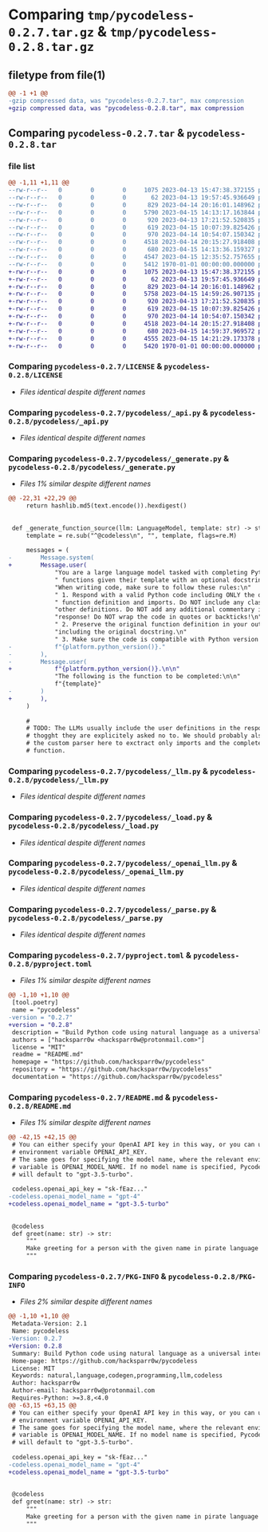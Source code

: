 # Comparing `tmp/pycodeless-0.2.7.tar.gz` & `tmp/pycodeless-0.2.8.tar.gz`

## filetype from file(1)

```diff
@@ -1 +1 @@
-gzip compressed data, was "pycodeless-0.2.7.tar", max compression
+gzip compressed data, was "pycodeless-0.2.8.tar", max compression
```

## Comparing `pycodeless-0.2.7.tar` & `pycodeless-0.2.8.tar`

### file list

```diff
@@ -1,11 +1,11 @@
--rw-r--r--   0        0        0     1075 2023-04-13 15:47:38.372155 pycodeless-0.2.7/LICENSE
--rw-r--r--   0        0        0       62 2023-04-13 19:57:45.936649 pycodeless-0.2.7/pycodeless/__init__.py
--rw-r--r--   0        0        0      829 2023-04-14 20:16:01.148962 pycodeless-0.2.7/pycodeless/_api.py
--rw-r--r--   0        0        0     5790 2023-04-15 14:13:17.163844 pycodeless-0.2.7/pycodeless/_generate.py
--rw-r--r--   0        0        0      920 2023-04-13 17:21:52.520835 pycodeless-0.2.7/pycodeless/_llm.py
--rw-r--r--   0        0        0      619 2023-04-15 10:07:39.825426 pycodeless-0.2.7/pycodeless/_load.py
--rw-r--r--   0        0        0      970 2023-04-14 10:54:07.150342 pycodeless-0.2.7/pycodeless/_openai_llm.py
--rw-r--r--   0        0        0     4518 2023-04-14 20:15:27.918408 pycodeless-0.2.7/pycodeless/_parse.py
--rw-r--r--   0        0        0      680 2023-04-15 14:13:36.159327 pycodeless-0.2.7/pyproject.toml
--rw-r--r--   0        0        0     4547 2023-04-15 12:35:52.757655 pycodeless-0.2.7/README.md
--rw-r--r--   0        0        0     5412 1970-01-01 00:00:00.000000 pycodeless-0.2.7/PKG-INFO
+-rw-r--r--   0        0        0     1075 2023-04-13 15:47:38.372155 pycodeless-0.2.8/LICENSE
+-rw-r--r--   0        0        0       62 2023-04-13 19:57:45.936649 pycodeless-0.2.8/pycodeless/__init__.py
+-rw-r--r--   0        0        0      829 2023-04-14 20:16:01.148962 pycodeless-0.2.8/pycodeless/_api.py
+-rw-r--r--   0        0        0     5758 2023-04-15 14:59:26.907135 pycodeless-0.2.8/pycodeless/_generate.py
+-rw-r--r--   0        0        0      920 2023-04-13 17:21:52.520835 pycodeless-0.2.8/pycodeless/_llm.py
+-rw-r--r--   0        0        0      619 2023-04-15 10:07:39.825426 pycodeless-0.2.8/pycodeless/_load.py
+-rw-r--r--   0        0        0      970 2023-04-14 10:54:07.150342 pycodeless-0.2.8/pycodeless/_openai_llm.py
+-rw-r--r--   0        0        0     4518 2023-04-14 20:15:27.918408 pycodeless-0.2.8/pycodeless/_parse.py
+-rw-r--r--   0        0        0      680 2023-04-15 14:59:37.969572 pycodeless-0.2.8/pyproject.toml
+-rw-r--r--   0        0        0     4555 2023-04-15 14:21:29.173378 pycodeless-0.2.8/README.md
+-rw-r--r--   0        0        0     5420 1970-01-01 00:00:00.000000 pycodeless-0.2.8/PKG-INFO
```

### Comparing `pycodeless-0.2.7/LICENSE` & `pycodeless-0.2.8/LICENSE`

 * *Files identical despite different names*

### Comparing `pycodeless-0.2.7/pycodeless/_api.py` & `pycodeless-0.2.8/pycodeless/_api.py`

 * *Files identical despite different names*

### Comparing `pycodeless-0.2.7/pycodeless/_generate.py` & `pycodeless-0.2.8/pycodeless/_generate.py`

 * *Files 1% similar despite different names*

```diff
@@ -22,31 +22,29 @@
     return hashlib.md5(text.encode()).hexdigest()
 
 
 def _generate_function_source(llm: LanguageModel, template: str) -> str:
     template = re.sub("^@codeless\n", "", template, flags=re.M)
 
     messages = (
-        Message.system(
+        Message.user(
             "You are a large language model tasked with completing Python"
             " functions given their template with an optional docstring. "
             "When writing code, make sure to follow these rules:\n"
             " 1. Respond with a valid Python code including ONLY the original"
             " function definition and imports. Do NOT include any classes or "
             "other definitions. Do NOT add any additional commentary in the "
             "response! Do NOT wrap the code in quotes or backticks!\n"
             " 2. Preserve the original function definition in your output "
             "including the original docstring.\n"
             " 3. Make sure the code is compatible with Python version "
-            f"{platform.python_version()}."
-        ),
-        Message.user(
+            f"{platform.python_version()}.\n\n"
             "The following is the function to be completed:\n\n"
             f"{template}"
-        )
+        ),
     )
 
     #
     # TODO: The LLMs usually include the user definitions in the response even
     # thogght they are explicitely asked no to. We should probably also use
     # the custom parser here to exctract only imports and the completed
     # function.
```

### Comparing `pycodeless-0.2.7/pycodeless/_llm.py` & `pycodeless-0.2.8/pycodeless/_llm.py`

 * *Files identical despite different names*

### Comparing `pycodeless-0.2.7/pycodeless/_load.py` & `pycodeless-0.2.8/pycodeless/_load.py`

 * *Files identical despite different names*

### Comparing `pycodeless-0.2.7/pycodeless/_openai_llm.py` & `pycodeless-0.2.8/pycodeless/_openai_llm.py`

 * *Files identical despite different names*

### Comparing `pycodeless-0.2.7/pycodeless/_parse.py` & `pycodeless-0.2.8/pycodeless/_parse.py`

 * *Files identical despite different names*

### Comparing `pycodeless-0.2.7/pyproject.toml` & `pycodeless-0.2.8/pyproject.toml`

 * *Files 1% similar despite different names*

```diff
@@ -1,10 +1,10 @@
 [tool.poetry]
 name = "pycodeless"
-version = "0.2.7"
+version = "0.2.8"
 description = "Build Python code using natural language as a universal interface"
 authors = ["hacksparr0w <hacksparr0w@protonmail.com>"]
 license = "MIT"
 readme = "README.md"
 homepage = "https://github.com/hacksparr0w/pycodeless"
 repository = "https://github.com/hacksparr0w/pycodeless"
 documentation = "https://github.com/hacksparr0w/pycodeless"
```

### Comparing `pycodeless-0.2.7/README.md` & `pycodeless-0.2.8/README.md`

 * *Files 1% similar despite different names*

```diff
@@ -42,15 +42,15 @@
 # You can either specify your OpenAI API key in this way, or you can use the
 # environment variable OPENAI_API_KEY.
 # The same goes for specifying the model name, where the relevant environment
 # variable is OPENAI_MODEL_NAME. If no model name is specified, Pycodeless
 # will default to "gpt-3.5-turbo".
 
 codeless.openai_api_key = "sk-fEaz..."
-codeless.openai_model_name = "gpt-4"
+codeless.openai_model_name = "gpt-3.5-turbo"
 
 
 @codeless
 def greet(name: str) -> str:
     """
     Make greeting for a person with the given name in pirate language
     """
```

### Comparing `pycodeless-0.2.7/PKG-INFO` & `pycodeless-0.2.8/PKG-INFO`

 * *Files 2% similar despite different names*

```diff
@@ -1,10 +1,10 @@
 Metadata-Version: 2.1
 Name: pycodeless
-Version: 0.2.7
+Version: 0.2.8
 Summary: Build Python code using natural language as a universal interface
 Home-page: https://github.com/hacksparr0w/pycodeless
 License: MIT
 Keywords: natural,language,codegen,programming,llm,codeless
 Author: hacksparr0w
 Author-email: hacksparr0w@protonmail.com
 Requires-Python: >=3.8,<4.0
@@ -63,15 +63,15 @@
 # You can either specify your OpenAI API key in this way, or you can use the
 # environment variable OPENAI_API_KEY.
 # The same goes for specifying the model name, where the relevant environment
 # variable is OPENAI_MODEL_NAME. If no model name is specified, Pycodeless
 # will default to "gpt-3.5-turbo".
 
 codeless.openai_api_key = "sk-fEaz..."
-codeless.openai_model_name = "gpt-4"
+codeless.openai_model_name = "gpt-3.5-turbo"
 
 
 @codeless
 def greet(name: str) -> str:
     """
     Make greeting for a person with the given name in pirate language
     """
```

